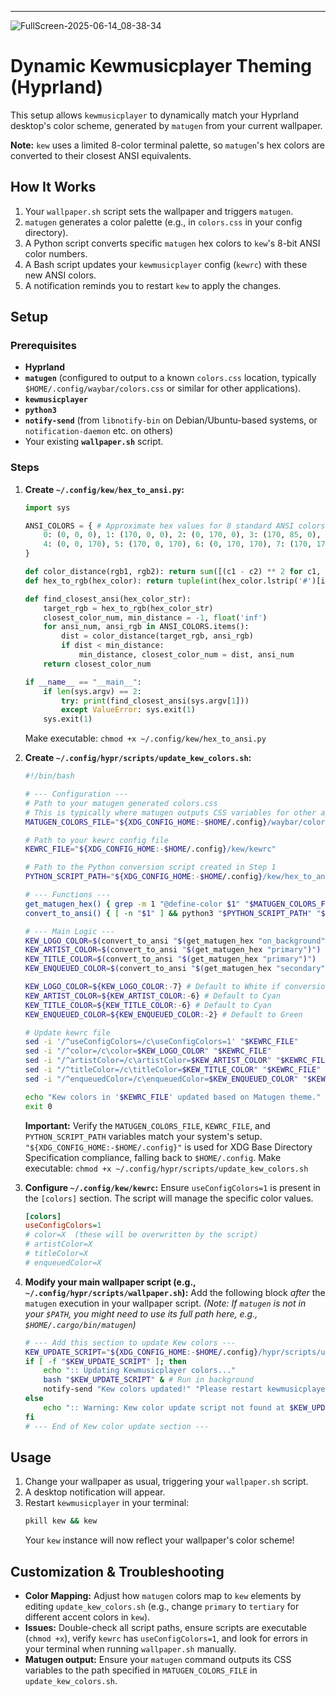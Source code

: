 ---

![FullScreen-2025-06-14_08-38-34](https://github.com/user-attachments/assets/20de9d3d-c60d-420f-b34c-decb6dc128ac)

# Dynamic Kewmusicplayer Theming (Hyprland)

This setup allows `kewmusicplayer` to dynamically match your Hyprland desktop's color scheme, generated by `matugen` from your current wallpaper.

**Note:** `kew` uses a limited 8-color terminal palette, so `matugen`'s hex colors are converted to their closest ANSI equivalents.

## How It Works

1.  Your `wallpaper.sh` script sets the wallpaper and triggers `matugen`.
2.  `matugen` generates a color palette (e.g., in `colors.css` in your config directory).
3.  A Python script converts specific `matugen` hex colors to `kew`'s 8-bit ANSI color numbers.
4.  A Bash script updates your `kewmusicplayer` config (`kewrc`) with these new ANSI colors.
5.  A notification reminds you to restart `kew` to apply the changes.

## Setup

### Prerequisites

*   **Hyprland**
*   **`matugen`** (configured to output to a known `colors.css` location, typically `$HOME/.config/waybar/colors.css` or similar for other applications).
*   **`kewmusicplayer`**
*   **`python3`**
*   **`notify-send`** (from `libnotify-bin` on Debian/Ubuntu-based systems, or `notification-daemon` etc. on others)
*   Your existing **`wallpaper.sh`** script.

### Steps

1.  **Create `~/.config/kew/hex_to_ansi.py`:**
    ```python
    import sys

    ANSI_COLORS = { # Approximate hex values for 8 standard ANSI colors
        0: (0, 0, 0), 1: (170, 0, 0), 2: (0, 170, 0), 3: (170, 85, 0),
        4: (0, 0, 170), 5: (170, 0, 170), 6: (0, 170, 170), 7: (170, 170, 170)
    }

    def color_distance(rgb1, rgb2): return sum([(c1 - c2) ** 2 for c1, c2 in zip(rgb1, rgb2)]) ** 0.5
    def hex_to_rgb(hex_color): return tuple(int(hex_color.lstrip('#')[i:i+2], 16) for i in (0, 2, 4))

    def find_closest_ansi(hex_color_str):
        target_rgb = hex_to_rgb(hex_color_str)
        closest_color_num, min_distance = -1, float('inf')
        for ansi_num, ansi_rgb in ANSI_COLORS.items():
            dist = color_distance(target_rgb, ansi_rgb)
            if dist < min_distance:
                min_distance, closest_color_num = dist, ansi_num
        return closest_color_num

    if __name__ == "__main__":
        if len(sys.argv) == 2:
            try: print(find_closest_ansi(sys.argv[1]))
            except ValueError: sys.exit(1)
        sys.exit(1)
    ```
    Make executable: `chmod +x ~/.config/kew/hex_to_ansi.py`

2.  **Create `~/.config/hypr/scripts/update_kew_colors.sh`:**
    ```bash
    #!/bin/bash

    # --- Configuration ---
    # Path to your matugen generated colors.css
    # This is typically where matugen outputs CSS variables for other apps like Waybar.
    MATUGEN_COLORS_FILE="${XDG_CONFIG_HOME:-$HOME/.config}/waybar/colors.css"

    # Path to your kewrc config file
    KEWRC_FILE="${XDG_CONFIG_HOME:-$HOME/.config}/kew/kewrc"

    # Path to the Python conversion script created in Step 1
    PYTHON_SCRIPT_PATH="${XDG_CONFIG_HOME:-$HOME/.config}/kew/hex_to_ansi.py"

    # --- Functions ---
    get_matugen_hex() { grep -m 1 "@define-color $1" "$MATUGEN_COLORS_FILE" | awk '{print $NF}' | tr -d ';'; }
    convert_to_ansi() { [ -n "$1" ] && python3 "$PYTHON_SCRIPT_PATH" "$1" 2>/dev/null; }

    # --- Main Logic ---
    KEW_LOGO_COLOR=$(convert_to_ansi "$(get_matugen_hex "on_background")")
    KEW_ARTIST_COLOR=$(convert_to_ansi "$(get_matugen_hex "primary")")
    KEW_TITLE_COLOR=$(convert_to_ansi "$(get_matugen_hex "primary")")
    KEW_ENQUEUED_COLOR=$(convert_to_ansi "$(get_matugen_hex "secondary")")

    KEW_LOGO_COLOR=${KEW_LOGO_COLOR:-7} # Default to White if conversion fails
    KEW_ARTIST_COLOR=${KEW_ARTIST_COLOR:-6} # Default to Cyan
    KEW_TITLE_COLOR=${KEW_TITLE_COLOR:-6} # Default to Cyan
    KEW_ENQUEUED_COLOR=${KEW_ENQUEUED_COLOR:-2} # Default to Green

    # Update kewrc file
    sed -i '/^useConfigColors=/c\useConfigColors=1' "$KEWRC_FILE"
    sed -i "/^color=/c\color=$KEW_LOGO_COLOR" "$KEWRC_FILE"
    sed -i "/^artistColor=/c\artistColor=$KEW_ARTIST_COLOR" "$KEWRC_FILE"
    sed -i "/^titleColor=/c\titleColor=$KEW_TITLE_COLOR" "$KEWRC_FILE"
    sed -i "/^enqueuedColor=/c\enqueuedColor=$KEW_ENQUEUED_COLOR" "$KEWRC_FILE"

    echo "Kew colors in '$KEWRC_FILE' updated based on Matugen theme."
    exit 0
    ```
    **Important:** Verify the `MATUGEN_COLORS_FILE`, `KEWRC_FILE`, and `PYTHON_SCRIPT_PATH` variables match your system's setup. `"${XDG_CONFIG_HOME:-$HOME/.config}"` is used for XDG Base Directory Specification compliance, falling back to `$HOME/.config`.
    Make executable: `chmod +x ~/.config/hypr/scripts/update_kew_colors.sh`

3.  **Configure `~/.config/kew/kewrc`:**
    Ensure `useConfigColors=1` is present in the `[colors]` section. The script will manage the specific color values.

    ```ini
    [colors]
    useConfigColors=1
    # color=X  (these will be overwritten by the script)
    # artistColor=X
    # titleColor=X
    # enqueuedColor=X
    ```

4.  **Modify your main wallpaper script (e.g., `~/.config/hypr/scripts/wallpaper.sh`):**
    Add the following block *after* the `matugen` execution in your wallpaper script.
    *(Note: If `matugen` is not in your `$PATH`, you might need to use its full path here, e.g., `$HOME/.cargo/bin/matugen`)*

    ```bash
    # --- Add this section to update Kew colors ---
    KEW_UPDATE_SCRIPT="${XDG_CONFIG_HOME:-$HOME/.config}/hypr/scripts/update_kew_colors.sh"
    if [ -f "$KEW_UPDATE_SCRIPT" ]; then
        echo ":: Updating Kewmusicplayer colors..."
        bash "$KEW_UPDATE_SCRIPT" & # Run in background
        notify-send "Kew colors updated!" "Please restart kewmusicplayer for changes to apply (pkill kew && kew)" -t 5000
    else
        echo ":: Warning: Kew color update script not found at $KEW_UPDATE_SCRIPT" >&2
    fi
    # --- End of Kew color update section ---
    ```

## Usage

1.  Change your wallpaper as usual, triggering your `wallpaper.sh` script.
2.  A desktop notification will appear.
3.  Restart `kewmusicplayer` in your terminal:
    ```bash
    pkill kew && kew
    ```
    Your `kew` instance will now reflect your wallpaper's color scheme!

## Customization & Troubleshooting

*   **Color Mapping:** Adjust how `matugen` colors map to `kew` elements by editing `update_kew_colors.sh` (e.g., change `primary` to `tertiary` for different accent colors in `kew`).
*   **Issues:** Double-check all script paths, ensure scripts are executable (`chmod +x`), verify `kewrc` has `useConfigColors=1`, and look for errors in your terminal when running `wallpaper.sh` manually.
*   **Matugen output:** Ensure your `matugen` command outputs its CSS variables to the path specified in `MATUGEN_COLORS_FILE` in `update_kew_colors.sh`.
